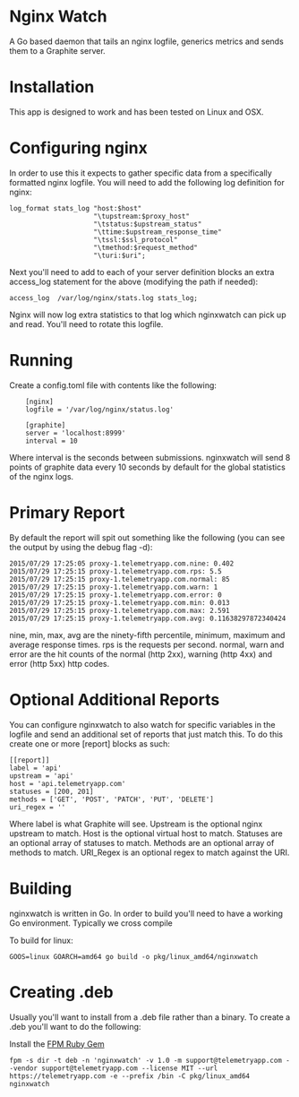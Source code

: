 # Nginx Watch
A Go based daemon that tails an nginx logfile, generics metrics and sends them to a Graphite server.


# Installation

This app is designed to work and has been tested on Linux and OSX.

# Configuring nginx

In order to use this it expects to gather specific data from a specifically formatted nginx logfile.   You will need to add the following log definition for nginx:

    log_format stats_log "host:$host"
                         "\tupstream:$proxy_host"
                         "\tstatus:$upstream_status"
                         "\ttime:$upstream_response_time"
                         "\tssl:$ssl_protocol"
                         "\tmethod:$request_method"
                         "\turi:$uri";

Next you'll need to add to each of your server definition blocks an extra access_log statement for the above (modifying the path if needed):

    access_log  /var/log/nginx/stats.log stats_log;

Nginx will now log extra statistics to that log which nginxwatch can pick up and read.  You'll need to rotate this logfile.

# Running

Create a config.toml file with contents like the following:

		[nginx]
		logfile = '/var/log/nginx/status.log'

		[graphite]
		server = 'localhost:8999'
		interval = 10

Where interval is the seconds between submissions.  nginxwatch will send 8 points of graphite data every 10 seconds by default for the global statistics of the nginx logs.

# Primary Report

By default the report will spit out something like the following (you can see the output by using the debug flag -d):

    2015/07/29 17:25:05 proxy-1.telemetryapp.com.nine: 0.402
    2015/07/29 17:25:15 proxy-1.telemetryapp.com.rps: 5.5
    2015/07/29 17:25:15 proxy-1.telemetryapp.com.normal: 85
    2015/07/29 17:25:15 proxy-1.telemetryapp.com.warn: 1
    2015/07/29 17:25:15 proxy-1.telemetryapp.com.error: 0
    2015/07/29 17:25:15 proxy-1.telemetryapp.com.min: 0.013
    2015/07/29 17:25:15 proxy-1.telemetryapp.com.max: 2.591
    2015/07/29 17:25:15 proxy-1.telemetryapp.com.avg: 0.11638297872340424

nine, min, max, avg are the ninety-fifth percentile, minimum, maximum and average response times.  rps is the requests per second.  normal, warn and error are the hit counts of the normal (http 2xx), warning (http 4xx) and error (http 5xx) http codes.

# Optional Additional Reports

You can configure nginxwatch to also watch for specific variables in the logfile and send an additional set of reports that just match this.  To do this create one or more [report] blocks as such:

    [[report]]
    label = 'api'
    upstream = 'api'
    host = 'api.telemetryapp.com'
    statuses = [200, 201]
    methods = ['GET', 'POST', 'PATCH', 'PUT', 'DELETE']
    uri_regex = ''

Where label is what Graphite will see.  Upstream is the optional nginx upstream to match.  Host is the optional virtual host to match.  Statuses are an optional array of statuses to match.  Methods are an optional array of methods to match.  URI_Regex is an optional regex to match against the URI.

# Building

nginxwatch is written in Go.  In order to build you'll need to have a working Go environment.  Typically we cross compile

To build for linux:

	GOOS=linux GOARCH=amd64 go build -o pkg/linux_amd64/nginxwatch

# Creating .deb

Usually you'll want to install from a .deb file rather than a binary.  To create a .deb you'll want to do the following:

Install the [FPM Ruby Gem](https://github.com/jordansissel/fpm)

	fpm -s dir -t deb -n 'nginxwatch' -v 1.0 -m support@telemetryapp.com --vendor support@telemetryapp.com --license MIT --url https://telemetryapp.com -e --prefix /bin -C pkg/linux_amd64 nginxwatch
